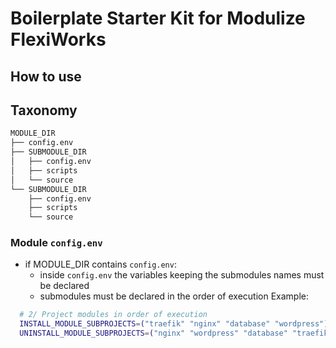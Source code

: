 # Boilerplate Starter Kit for Modulize FlexiWorks

## How to use

## Taxonomy

```bash
MODULE_DIR
├── config.env
├── SUBMODULE_DIR
│   ├── config.env
│   ├── scripts
│   └── source
└── SUBMODULE_DIR
    ├── config.env
    ├── scripts
    └── source
```

### Module `config.env`
- if MODULE_DIR contains `config.env`:
  - inside `config.env` the variables keeping the submodules names must be declared
  - submodules must be declared in the order of execution
Example:

```bash
  # 2/ Project modules in order of execution
  INSTALL_MODULE_SUBPROJECTS=("traefik" "nginx" "database" "wordpress")
  UNINSTALL_MODULE_SUBPROJECTS=("nginx" "wordpress" "database" "traefik" )
```
